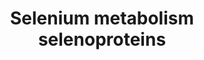 ---
annotations:
- type: Pathway Ontology
  value: selenoamino acid metabolic pathway
authors:
- MaintBot
- Mkutmon
- Lindarieswijk
- Eweitz
description: '* Comments belonging to specific genes on the Selenoprotein pathway
  ** TRXND3 gene: Although the geneID is correct, the sequence of this gene was guessed
  by analogy. ** Cystathionine gamma-lyase is the mammalian form of bacterial methionine
  gamma-lyase ** A selenoprotein database exists at: http://www.selenodb.org.'
last-edited: 2021-05-07
organisms:
- Danio rerio
redirect_from:
- /index.php/Pathway:WP1358
- /instance/WP1358
schema-jsonld:
- '@context': https://schema.org/
  '@id': https://wikipathways.github.io/pathways/WP1358.html
  '@type': Dataset
  creator:
    '@type': Organization
    name: WikiPathways
  description: '* Comments belonging to specific genes on the Selenoprotein pathway
    ** TRXND3 gene: Although the geneID is correct, the sequence of this gene was
    guessed by analogy. ** Cystathionine gamma-lyase is the mammalian form of bacterial
    methionine gamma-lyase ** A selenoprotein database exists at: http://www.selenodb.org.'
  keywords:
  - LOC557632
  - sp3
  - gpx4a
  - rela
  - Nfe2l2
  - trnau1apl
  - dio2
  - NFKB-p105
  - sepw1
  - TXNRD2
  - selt1a
  - TXNRD1
  - sepp1a
  - Sephs2
  - Sep15
  - Sars
  - Pstk
  - H2Se
  - dio1
  - sps2
  - GPX6
  - selenbp1
  - GPX3
  - jun
  - fos
  - si:ch211-15i6.2
  - SBP2
  - Selenophosphate
  - SelV
  - zgc:171514
  - Sephs1
  - sepn1
  - UGA
  - sars2
  - zgc:103591
  - zgc:136970
  - Crem
  - eefsec
  - sepx1
  - Selenite
  - rpl30
  - sepsecs
  - Selenate
  - MethylSelenol MeSeH
  - fabp1a
  - GPX2
  - sepm
  - GPX1
  - Cystathionine g-lyase
  - SeMet
  - seph
  - DIO3
  - Pouf2f1
  - SeC
  - Sp1
  - TXNRD3
  license: CC0
  name: Selenium metabolism selenoproteins
seo: CreativeWork
title: Selenium metabolism selenoproteins
wpid: WP1358
---